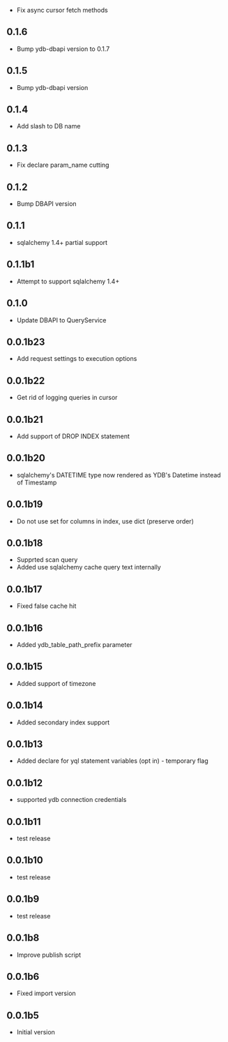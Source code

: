 * Fix async cursor fetch methods

## 0.1.6 ##
* Bump ydb-dbapi version to 0.1.7

## 0.1.5 ##
* Bump ydb-dbapi version

## 0.1.4 ##
* Add slash to DB name

## 0.1.3 ##
* Fix declare param_name cutting

## 0.1.2 ##
* Bump DBAPI version

## 0.1.1 ##
* sqlalchemy 1.4+ partial support

## 0.1.1b1 ##
* Attempt to support sqlalchemy 1.4+

## 0.1.0 ##
* Update DBAPI to QueryService

## 0.0.1b23 ##
* Add request settings to execution options

## 0.0.1b22 ##
* Get rid of logging queries in cursor

## 0.0.1b21 ##
* Add support of DROP INDEX statement

## 0.0.1b20 ##
* sqlalchemy's DATETIME type now rendered as YDB's Datetime instead of Timestamp

## 0.0.1b19 ##
* Do not use set for columns in index, use dict (preserve order)

## 0.0.1b18 ##
* Supprted scan query
* Added use sqlalchemy cache query text internally

## 0.0.1b17 ##
* Fixed false cache hit

## 0.0.1b16 ##
* Added ydb_table_path_prefix parameter

## 0.0.1b15 ##
* Added support of timezone

## 0.0.1b14 ##
* Added secondary index support

## 0.0.1b13 ##
* Added declare for yql statement variables (opt in) - temporary flag

## 0.0.1b12 ##
* supported ydb connection credentials

## 0.0.1b11 ##
* test release

## 0.0.1b10 ##
* test release

## 0.0.1b9 ##
* test release

## 0.0.1b8 ##
* Improve publish script

## 0.0.1b6 ##
* Fixed import version

## 0.0.1b5 ##
* Initial version
